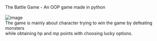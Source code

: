 The Battle Game - An OOP game made in python <br /> <br />  ![image](https://user-images.githubusercontent.com/59420366/180210302-f9114a4a-acdd-4149-af6d-33b505b7685d.png) <br /> The game is mainly about character trying to win the game by defeating monsters<br /> while obtaining hp and mp points with choosing lucky options.

